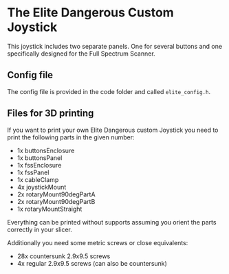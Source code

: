 # The Elite Dangerous Custom Joystick

This joystick includes two separate panels. One for several buttons and one specifically designed for the Full Spectrum Scanner.

## Config file

The config file is provided in the code folder and called `elite_config.h`.

## Files for 3D printing

If you want to print your own Elite Dangerous custom Joystick you need to print the following parts in the given number:

- 1x buttonsEnclosure
- 1x buttonsPanel
- 1x fssEnclosure
- 1x fssPanel
- 1x cableClamp
- 4x joystickMount
- 2x rotaryMount90degPartA
- 2x rotaryMount90degPartB
- 1x rotaryMountStraight

Everything can be printed without supports assuming you orient the parts correctly in your slicer.

Additionally you need some metric screws or close equivalents:

- 28x countersunk 2.9x9.5 screws
- 4x regular 2.9x9.5 screws (can also be countersunk)

